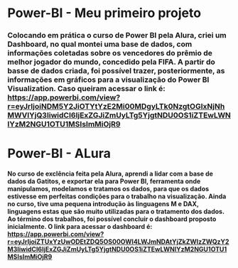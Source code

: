 # Power-BI - Meu primeiro projeto
### Colocando em prática o curso de Power BI pela Alura, criei um Dashboard, no qual montei uma base de dados, com informações coletadas sobre os vencedores do prêmio de melhor jogador do mundo, concedido pela FIFA. A partir do basse de dados criada, foi possível trazer, posteriormente, as informações em gráficos para a visualização do Power BI Visualization. Caso queiram acessar o link é: https://app.powerbi.com/view?r=eyJrIjoiNDM5Y2JiOTYtYzE2Mi00MDgyLTk0NzgtOGIxNjNhMWVlYjQ3IiwidCI6IjExZGJiZmUyLTg5YjgtNDU0OS1iZTEwLWNlYzM2NGU1OTU1MSIsImMiOjR9

# Power-BI - ALura
#### No curso de exclência feita pela Alura, aprendi a lidar com a base de dados da Gatitos, e exportar ela para Power BI, ferramenta onde manipulamos, modelamos e tratamos os dados, para que os dados estivesse em perfeitas condições para o trabalho na visualização. Ainda no curso, tive uma pequena introdução às linguagens M e DAX, linguagens estas que são muito utilizadas para o tratamento dos dados. Ao término dos trabalhos, foi possível concluir o dashboard proposto inicialmente. O link para acessar o dashboard é: https://app.powerbi.com/view?r=eyJrIjoiZTUxYzUwODEtZDQ5OS00OWI4LWJmNDAtYjZkZWIzZWQzY2M3IiwidCI6IjExZGJiZmUyLTg5YjgtNDU0OS1iZTEwLWNlYzM2NGU1OTU1MSIsImMiOjR9

